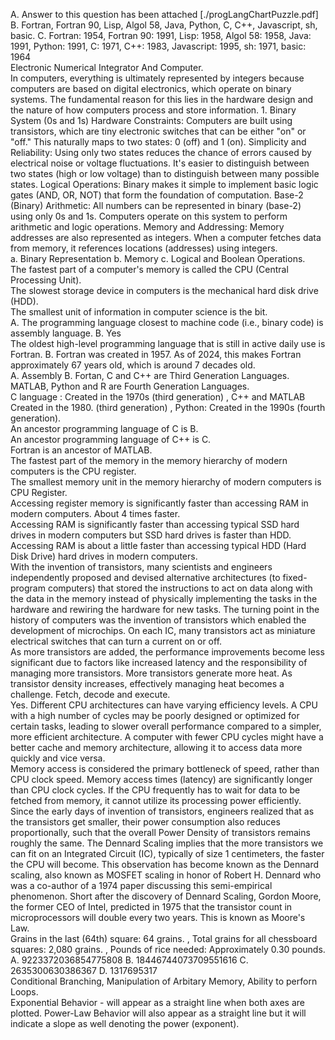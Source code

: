 A. Answer to this question has been attached [./progLangChartPuzzle.pdf] B. Fortran, Fortran 90, Lisp, Algol 58, Java, Python, C, C++, Javascript, sh, basic. C. Fortran: 1954, Fortran 90: 1991, Lisp: 1958, Algol 58: 1958, Java: 1991, Python: 1991, C: 1971, C++: 1983, Javascript: 1995, sh: 1971, basic: 1964  
Electronic Numerical Integrator And Computer.     
In computers, everything is ultimately represented by integers because computers are based on digital electronics, which operate on binary systems. The fundamental reason for this lies in the hardware design and the nature of how computers process and store information. 1. Binary System (0s and 1s)
Hardware Constraints: Computers are built using transistors, which are tiny electronic switches that can be either "on" or "off." This naturally maps to two states: 0 (off) and 1 (on). Simplicity and Reliability: Using only two states reduces the chance of errors caused by electrical noise or voltage fluctuations. It's easier to distinguish between two states (high or low voltage) than to distinguish between many possible states. Logical Operations: Binary makes it simple to implement basic logic gates (AND, OR, NOT) that form the foundation of computation. Base-2 (Binary) Arithmetic: All numbers can be represented in binary (base-2) using only 0s and 1s. Computers operate on this system to perform arithmetic and logic operations. Memory and Addressing: Memory addresses are also represented as integers. When a computer fetches data from memory, it references locations (addresses) using integers.  
a. Binary Representation b. Memory c. Logical and Boolean Operations.  
The fastest part of a computer's memory is called the CPU (Central Processing Unit).   
The slowest storage device in computers is the mechanical hard disk drive (HDD).   
The smallest unit of information in computer science is the bit.  
A. The programming language closest to machine code (i.e., binary code) is assembly language. B. Yes  
The oldest high-level programming language that is still in active daily use is Fortran. B. Fortran was created in 1957. As of 2024, this makes Fortran approximately 67 years old, which is around 7 decades old.   
A. Assembly B. Fortan, C and C++ are Third Generation Languages. MATLAB, Python and R are Fourth Generation Languages.   
C language : Created in the 1970s (third generation) , C++ and MATLAB Created in the 1980. (third generation) , Python: Created in the 1990s (fourth generation).  
An ancestor programming language of C is B.   
An ancestor programming language of C++ is C.   
Fortran is an ancestor of MATLAB.   
The fastest part of the memory in the memory hierarchy of modern computers is the CPU register.   
The smallest memory unit in the memory hierarchy of modern computers is CPU Register.   
Accessing register memory is significantly faster than accessing RAM in modern computers. About 4 times faster.  
Accessing RAM is significantly faster than accessing typical SSD hard drives in modern computers but SSD hard drives is faster than HDD.   
Accessing RAM is about a little faster than accessing typical HDD (Hard Disk Drive) hard drives in modern computers.   
With the invention of transistors, many scientists and engineers independently proposed and devised alternative architectures (to fixed-program computers) that stored the instructions to act on data along with the data in the memory instead of physically implementing the tasks in the hardware and rewiring the hardware for new tasks. The turning point in the history of computers was the invention of transistors which enabled the development of microchips. On each IC, many transistors act as miniature electrical switches that can turn a current on or off.  
As more transistors are added, the performance improvements become less significant due to factors like increased latency and the responsibility of managing more transistors. More transistors generate more heat. As transistor density increases, effectively managing heat becomes a challenge. 
Fetch, decode and execute.  
Yes. Different CPU architectures can have varying efficiency levels. A CPU with a high number of cycles may be poorly designed or optimized for certain tasks, leading to slower overall performance compared to a simpler, more efficient architecture. A computer with fewer CPU cycles might have a better cache and memory architecture, allowing it to access data more quickly and vice versa.  
Memory access is considered the primary bottleneck of speed, rather than CPU clock speed. Memory access times (latency) are significantly longer than CPU clock cycles. If the CPU frequently has to wait for data to be fetched from memory, it cannot utilize its processing power efficiently.   
Since the early days of invention of transistors, engineers realized that as the transistors get smaller, their power consumption also reduces proportionally, such that the overall Power Density of transistors remains roughly the same. The Dennard Scaling implies that the more transistors we can fit on an Integrated Circuit (IC), typically of size 1 centimeters, the faster the CPU will become. This observation has become known as the Dennard scaling, also known as MOSFET scaling in honor of Robert H. Dennard who was a co-author of a 1974 paper discussing this semi-empirical phenomenon. Short after the discovery of Dennard Scaling, Gordon Moore, the former CEO of Intel, predicted in 1975 that the transistor count in microprocessors will double every two years. This is known as Moore's Law.  
Grains in the last (64th) square: 64 grains. , Total grains for all chessboard squares: 2,080 grains. , Pounds of rice needed: Approximately 0.30 pounds.   
A. 9223372036854775808 B. 18446744073709551616 C. 2635300630386367 D. 1317695317  
Conditional Branching, Manipulation of Arbitary Memory, Ability to perforn Loops.  
Exponential Behavior - will appear as a straight line when both axes are plotted. Power-Law Behavior will also appear as a straight line but it will indicate a slope as well denoting the power (exponent).   
